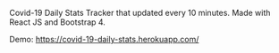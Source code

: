 Covid-19 Daily Stats Tracker that updated every 10 minutes. Made with React JS and Bootstrap 4.

Demo: https://covid-19-daily-stats.herokuapp.com/
